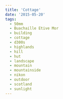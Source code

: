 ```yaml
---
title: 'Cottage'
date: '2015-05-20'
tags:
  - 50mm
  - Buachaille Etive Mor
  - building
  - cottage
  - d300s
  - highlands
  - hill
  - hut
  - landscape
  - mountain
  - mountainside
  - nikon
  - outdoor
  - scotland
  - sunlight
---
```

